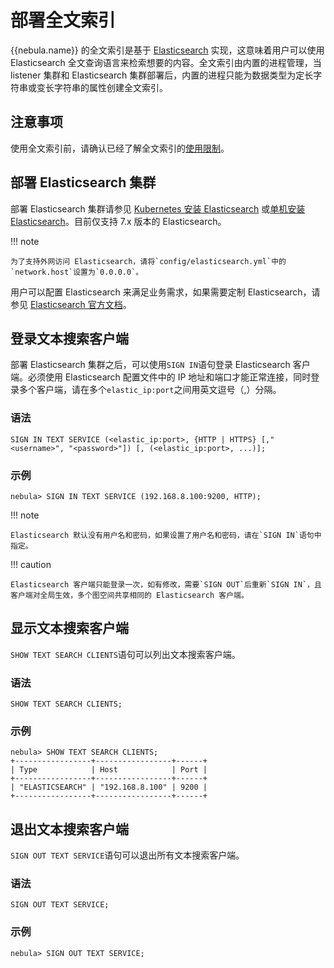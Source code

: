 # 部署全文索引

 {{nebula.name}} 的全文索引是基于 [Elasticsearch](https://en.wikipedia.org/wiki/Elasticsearch) 实现，这意味着用户可以使用 Elasticsearch 全文查询语言来检索想要的内容。全文索引由内置的进程管理，当 listener 集群和 Elasticsearch 集群部署后，内置的进程只能为数据类型为定长字符串或变长字符串的属性创建全文索引。

## 注意事项

使用全文索引前，请确认已经了解全文索引的[使用限制](../../4.deployment-and-installation/6.deploy-text-based-index/1.text-based-index-restrictions.md)。

## 部署 Elasticsearch 集群

部署 Elasticsearch 集群请参见 [Kubernetes 安装 Elasticsearch](https://www.elastic.co/guide/en/cloud-on-k8s/current/k8s-deploy-elasticsearch.html) 或[单机安装 Elasticsearch](https://www.elastic.co/guide/en/elasticsearch/reference/7.15/targz.html)。目前仅支持 7.x 版本的 Elasticsearch。

!!! note

    为了支持外网访问 Elasticsearch，请将`config/elasticsearch.yml`中的`network.host`设置为`0.0.0.0`。

用户可以配置 Elasticsearch 来满足业务需求，如果需要定制 Elasticsearch，请参见 [Elasticsearch 官方文档](https://www.elastic.co/guide/en/elasticsearch/reference/current/settings.html)。

## 登录文本搜索客户端

部署 Elasticsearch 集群之后，可以使用`SIGN IN`语句登录 Elasticsearch 客户端。必须使用 Elasticsearch 配置文件中的 IP 地址和端口才能正常连接，同时登录多个客户端，请在多个`elastic_ip:port`之间用英文逗号（,）分隔。

### 语法

```ngql
SIGN IN TEXT SERVICE (<elastic_ip:port>, {HTTP | HTTPS} [,"<username>", "<password>"]) [, (<elastic_ip:port>, ...)];
```

### 示例

```ngql
nebula> SIGN IN TEXT SERVICE (192.168.8.100:9200, HTTP);
```

!!! note

    Elasticsearch 默认没有用户名和密码，如果设置了用户名和密码，请在`SIGN IN`语句中指定。

!!! caution

    Elasticsearch 客户端只能登录一次，如有修改，需要`SIGN OUT`后重新`SIGN IN`，且客户端对全局生效，多个图空间共享相同的 Elasticsearch 客户端。

## 显示文本搜索客户端

`SHOW TEXT SEARCH CLIENTS`语句可以列出文本搜索客户端。

### 语法

```ngql
SHOW TEXT SEARCH CLIENTS;
```

### 示例

```ngql
nebula> SHOW TEXT SEARCH CLIENTS;
+-----------------+-----------------+------+
| Type            | Host            | Port |
+-----------------+-----------------+------+
| "ELASTICSEARCH" | "192.168.8.100" | 9200 |
+-----------------+-----------------+------+
```

## 退出文本搜索客户端

`SIGN OUT TEXT SERVICE`语句可以退出所有文本搜索客户端。

### 语法

```ngql
SIGN OUT TEXT SERVICE;
```

### 示例

```ngql
nebula> SIGN OUT TEXT SERVICE;
```
